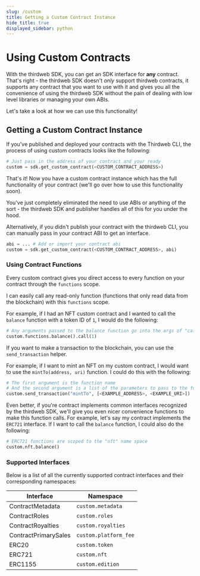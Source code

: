 ```yaml
---
slug: /custom
title: Getting a Custom Contract Instance
hide_title: true
displayed_sidebar: python
---
```

# Using Custom Contracts

With the thirdweb SDK, you can get an SDK interface for **any** contract. That's right - the thirdweb SDK doesn't *only* support thirdweb contracts, it supports any contract that you want to use with it and gives you all the convenience of using the thirdweb SDK without the pain of dealing with low level libraries or managing your own ABIs.

Let's take a look at how we can use this functionality!

## Getting a Custom Contract Instance

If you've published and deployed your contracts with the Thirdweb CLI, the process of using custom contracts looks like the following:

```python
# Just pass in the address of your contract and your ready
custom = sdk.get_custom_contract(<CUSTOM_CONTRACT_ADDRESS>) 
```

That's it! Now you have a custom contract instance which has the full functionality of your contract (we'll go over how to use this functionality soon).

You've just completely eliminated the need to use ABIs or anything of the sort - the thirdweb SDK and publisher handles all of this for you under the hood.

Alternatively, if you didn't publish your contract with the thirdweb CLI, you can manually pass in your contract ABI to get an interface.

```python
abi = ... # Add or import your contract abi 
custom = sdk.get_custom_contract(<CUSTOM_CONTRACT_ADDRESS>, abi)
```

### Using Contract Functions

Every custom contract gives you direct access to every function on your contract through the `functions` scope. 

I can easily call any read-only function (functions that only read data from the blockchain) with this `functions` scope.

For example, if I had an NFT custom contract and I wanted to call the `balance` function with a token ID of `1`, I would do the following:

```python
# Any arguments passed to the balance function go into the args of "call"
custom.functions.balance().call(1)
```

If you want to make a transaction to the blockchain, you can use the `send_transaction` helper.

For example, if I want to mint an NFT on my custom contract, I would want to use the `mintTo(address, uri)` function. I could do this with the following:

```python
# The first argument is the function name
# And the second argument is a list of the parameters to pass to the function
custom.send_transaction("mintTo", [<EXAMPLE_ADDRESS>, <EXAMPLE_URI>])
```

Even better, if you're contract implements common interfaces recognized by the thirdweb SDK, we'll give you even nicer convenience functions to make this function calls. For example, let's say my contract implements the `ERC721` interface. If I want to call the `balance` function, I could also do the following:

```python
# ERC721 functions are scoped to the "nft" name space
custom.nft.balance()
```

### Supported Interfaces

Below is a list of all the currently supported contract interfaces and their corresponding namespaces:

| Interface      | Namespace |
| ----------- | ----------- |
| ContractMetadata     | `custom.metadata` |
| ContractRoles   | `custom.roles` |
| ContractRoyalties   | `custom.royalties` |
| ContractPrimarySales   | `custom.platform_fee` |
| ERC20   | `custom.token` |
| ERC721   | `custom.nft` |
| ERC1155   | `custom.edition` |